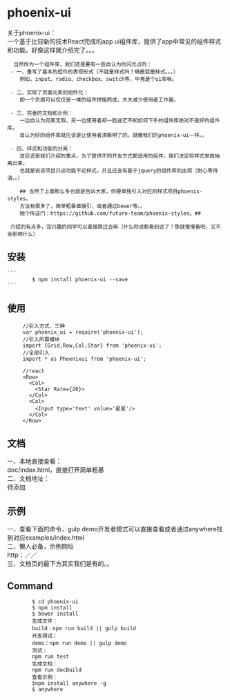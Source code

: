 # phoenix-ui
  关于phoenix-ui：      
      一个基于比较新的技术React完成的app ui组件库，提供了app中常见的组件样式和功能。好像这样就介绍完了。。。   
            
      当然作为一个组件库，我们还是要有一些自认为的闪光点的：            
     - 一、重写了基本的控件的表现形式（不就是样式吗？确是就是样式。。。）       
        例如，input、radio、checkbox、switch等，毕竟是个ui库嘛。
               
     - 二、实现了页面元素的组件化：     
        即一个页面可以仅仅是一堆的组件拼接而成，大大减少使用者工作量。   
             
     - 三、完善的文档和示例：          
        一边自认为完美无瑕，另一边使用者却一脸迷茫不知如何下手的组件库绝对不是好的组件库。        
        自认为好的组件库就应该是让使用者清晰明了的。就像我们的phoenix-ui一样。。     
         
     - 四、样式和功能的分离：     
        这应该是我们介绍的重点，为了提供不同开发方式都适用的组件，我们决定将样式单独抽离出来。        
        也就是说该项目只谈功能不论样式，并且还会有基于jquery的组件库的出现（耐心等待请。。） 
            
        ## 当然了上面那么多也就是告诉大家，你要单独引入对应的样式项目phoenix-styles。   
        方法有很多了，简单粗暴直接引，或者通过bower等。。        
        抛个传送门：https://github.com/future-team/phoenix-styles。## 
              
     介绍的有点多，没兴趣的同学可以直接跳过去嘛（什么你说都看到这了？那就慢慢看吧，又不会影响什么）
## 安装
    ```
      		$ npm install phoenix-ui --save
    ``` 
## 使用
   ```
   		//引入方式、三种
   		var phoenix_ui = require('phoenix-ui');
   		//引入所需模块
   		import {Grid,Row,Col,Star} from 'phoenix-ui';
   		//全部引入
   		import * as Phoenixui from 'phoenix-ui';
   		
   		//react
   		<Row>
   		  <Col>
   		    <Star Rate={20}>
   		  </Col>
   		  <Col>
   		    <Input type='text' value='星星'/>
   		  </Col>
   		</Row>
   ```
## 文档
   一、本地直接查看：     
       doc/index.html，直接打开简单粗暴         
   二、文档地址：     
   待添加
## 示例
   一、查看下面的命令，gulp demo开发者模式可以直接查看或者通过anywhere找到对应examples/index.html      
   二、懒人必备，示例网址      
      http：／／     
   三、文档页的最下方其实我们是有的。。   
## Command


```
        $ cd phoenix-ui
        $ npm install 
        $ bower install 
		生成文件：
        build：npm run build || gulp build
        开发调试：
        demo：npm run demo || gulp demo
        测试：
        npm run test
        生成文档：
        npm run docBuild
        查看示例：
        $npm install anywhere -g
        $ anywhere
```


